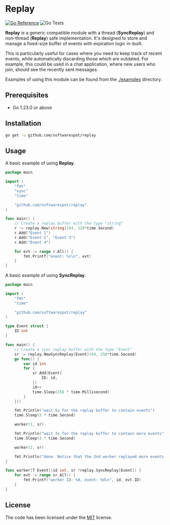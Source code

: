 # Replay

[![Go Reference](https://pkg.go.dev/badge/github.com/softwarespot/replay.svg)](https://pkg.go.dev/github.com/softwarespot/replay) ![Go Tests](https://github.com/softwarespot/replay/actions/workflows/go.yml/badge.svg)

**Replay** is a generic compatible module with a thread (**SyncReplay**) and non-thread (**Replay**) safe implementation. It's designed to store and manage a fixed-size buffer of events with expiration logic in-built.

This is particularly useful for cases where you need to keep track of recent events, while automatically discarding those which are outdated.
For example, this could be used in a chat application, where new users who join, should see the recently sent messages.

Examples of using this module can be found from the [./examples](./examples) directory.

## Prerequisites

-   Go 1.23.0 or above

## Installation

```bash
go get -u github.com/softwarespot/replay
```

## Usage

A basic example of using **Replay**.

```Go
package main

import (
	"fmt"
	"sync"
	"time"

	"github.com/softwarespot/replay"
)

func main() {
	// Create a replay buffer with the type "string"
   	r := replay.New[string](64, 128*time.Second)
	r.Add("Event 1")
	r.Add("Event 2", "Event 3")
	r.Add("Event 4")

	for evt := range r.All() {
		fmt.Printf("event: %s\n", evt)
	}
}
```

A basic example of using **SyncReplay**.

```Go
package main

import (
	"fmt"
	"time"

	"github.com/softwarespot/replay"
)

type Event struct {
	ID int
}

func main() {
	// Create a sync replay buffer with the type "Event"
	sr := replay.NewSyncReplay[Event](64, 256*time.Second)
	go func() {
		var id int
		for {
			sr.Add(Event{
				ID: id,
			})
			id++
			time.Sleep(256 * time.Millisecond)
		}
	}()

	fmt.Println("wait 5s for the replay buffer to contain events")
	time.Sleep(5 * time.Second)

	worker(1, sr)

	fmt.Println("wait 3s for the replay buffer to contain more events")
	time.Sleep(3 * time.Second)

	worker(2, sr)

	fmt.Println("done. Notice that the 2nd worker replayed more events than the 1st worker?")
}

func worker[T Event](id int, sr *replay.SyncReplay[Event]) {
	for evt := range sr.All() {
		fmt.Printf("worker ID: %d, event: %d\n", id, evt.ID)
	}
}
```

## License

The code has been licensed under the [MIT](https://opensource.org/license/mit) license.
